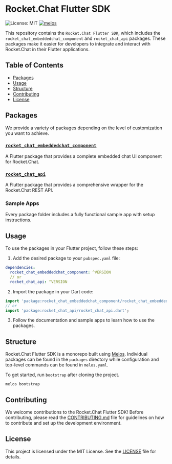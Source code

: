 # Rocket.Chat Flutter SDK

![License: MIT](https://img.shields.io/badge/License-MIT-yellow.svg)
[![melos](https://img.shields.io/badge/maintained%20with-melos-f700ff.svg?style=flat-rounded)](https://github.com/invertase/melos)

This repository contains the `Rocket.Chat Flutter SDK`, which includes the `rocket_chat_embeddedchat_component` and `rocket_chat_api` packages. These packages make it easier for developers to integrate and interact with Rocket.Chat in their Flutter applications.

## Table of Contents

- [Packages](#packages)
- [Usage](#usage)
- [Structure](#structure)
- [Contributing](#contributing)
- [License](#license)


## Packages 
We provide a variety of packages depending on the level of customization you want to achieve.

### [`rocket_chat_embeddedchat_component`](https://github.com/RocketChat/Rocket.Chat.Flutter.SDK/tree/main/packages/rocket_chat_embeddedchat_component)
A Flutter package that provides a complete embedded chat UI component for Rocket.Chat.

### [`rocket_chat_api`](https://github.com/RocketChat/Rocket.Chat.Flutter.SDK/tree/main/packages/rocket_chat_api)
A Flutter package that provides a comprehensive wrapper for the Rocket.Chat REST API.

### Sample Apps
Every package folder includes a fully functional sample app with setup instructions.

## Usage

To use the packages in your Flutter project, follow these steps:

1. Add the desired package to your `pubspec.yaml` file:

```yaml
dependencies:
  rocket_chat_embeddedchat_component: ^VERSION
  // or
  rocket_chat_api: ^VERSION
```

2. Import the package in your Dart code:

```dart
import 'package:rocket_chat_embeddedchat_component/rocket_chat_embeddedchat_component.dart';
// or
import 'package:rocket_chat_api/rocket_chat_api.dart';
```

3. Follow the documentation and sample apps to learn how to use the packages.

## Structure
Rocket.Chat Flutter SDK is a monorepo built using [Melos](https://docs.page/invertase/melos). Individual packages can be found in the `packages` directory while configuration and top-level commands can be found in `melos.yaml`. 

To get started, run `bootstrap` after cloning the project. 

```shell
melos bootstrap
```

## Contributing

We welcome contributions to the Rocket.Chat Flutter SDK! Before contributing, please read the [CONTRIBUTING.md](CONTRIBUTING.md) file for guidelines on how to contribute and set up the development environment.

## License

This project is licensed under the MIT License. See the [LICENSE](LICENSE) file for details.
